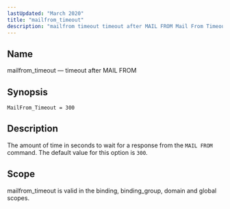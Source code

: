 ```yaml
---
lastUpdated: "March 2020"
title: "mailfrom_timeout"
description: "mailfrom timeout timeout after MAIL FROM Mail From Timeout 300 The amount of time in seconds to wait for a response from the MAIL FROM command The default value for this option is 300 mailfrom timeout is valid in the binding binding group domain and global scopes..."
---
```


<a name="conf.ref.mailfrom_timeout"></a> 
## Name

mailfrom_timeout — timeout after MAIL FROM

## Synopsis

`MailFrom_Timeout = 300`

<a name="idp10041232"></a> 
## Description

The amount of time in seconds to wait for a response from the `MAIL FROM` command. The default value for this option is `300`.

<a name="idp10043792"></a> 
## Scope

mailfrom_timeout is valid in the binding, binding_group, domain and global scopes.